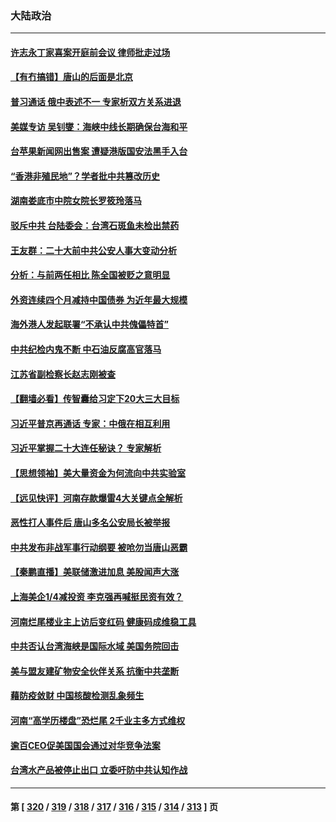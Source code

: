 ### 大陆政治
---
#### [许志永丁家喜案开庭前会议 律师批走过场](../../pages/ncid277/n13760890.md) 
#### [【有冇搞错】唐山的后面是北京](../../pages/ncid277/n13760394.md) 
#### [普习通话 俄中表述不一 专家析双方关系进退](../../pages/ncid277/n13760785.md) 
#### [美媒专访 吴钊燮：海峡中线长期确保台海和平](../../pages/ncid277/n13760922.md) 
#### [台苹果新闻网出售案 遭疑港版国安法黑手入台](../../pages/ncid277/n13760682.md) 
#### [“香港非殖民地”？学者批中共篡改历史](../../pages/ncid277/n13760789.md) 
#### [湖南娄底市中院女院长罗筱玲落马](../../pages/ncid277/n13760722.md) 
#### [驳斥中共 台陆委会：台湾石斑鱼未检出禁药](../../pages/ncid277/n13760591.md) 
#### [王友群：二十大前中共公安人事大变动分析](../../pages/ncid277/n13760474.md) 
#### [分析：与前两任相比 陈全国被贬之意明显](../../pages/ncid277/n13760574.md) 
#### [外资连续四个月减持中国债券 为近年最大规模](../../pages/ncid277/n13760407.md) 
#### [海外港人发起联署“不承认中共傀儡特首”](../../pages/ncid277/n13760639.md) 
#### [中共纪检内鬼不断 中石油反腐高官落马](../../pages/ncid277/n13760590.md) 
#### [江苏省副检察长赵志刚被查](../../pages/ncid277/n13760564.md) 
#### [【翻墙必看】传智囊给习定下20大三大目标](../../pages/ncid277/n13760569.md) 
#### [习近平普京再通话 专家：中俄在相互利用](../../pages/ncid277/n13760538.md) 
#### [习近平掌握二十大连任秘诀？ 专家解析](../../pages/ncid277/n13760261.md) 
#### [【思想领袖】美大量资金为何流向中共实验室](../../pages/ncid277/n13740268.md) 
#### [【远见快评】河南存款爆雷4大关键点全解析](../../pages/ncid277/n13760437.md) 
#### [恶性打人事件后 唐山多名公安局长被举报](../../pages/ncid277/n13760428.md) 
#### [中共发布非战军事行动纲要 被呛勿当唐山恶霸](../../pages/ncid277/n13760399.md) 
#### [【秦鹏直播】美联储激进加息 美股闻声大涨](../../pages/ncid277/n13760432.md) 
#### [上海美企1/4减投资 李克强再喊挺民资有效？](../../pages/ncid277/n13759443.md) 
#### [河南烂尾楼业主上访后变红码 健康码成维稳工具](../../pages/ncid277/n13760349.md) 
#### [中共否认台湾海峡是国际水域 美国务院回击](../../pages/ncid277/n13760335.md) 
#### [美与盟友建矿物安全伙伴关系 抗衡中共垄断](../../pages/ncid277/n13760282.md) 
#### [藉防疫敛财 中国核酸检测乱象频生](../../pages/ncid277/n13760235.md) 
#### [河南“高学历楼盘”恐烂尾 2千业主多方式维权](../../pages/ncid277/n13760221.md) 
#### [逾百CEO促美国国会通过对华竞争法案](../../pages/ncid277/n13760158.md) 
#### [台湾水产品被停止出口 立委吁防中共认知作战](../../pages/ncid277/n13759947.md) 

---
#### 第 [ [320](./320.md) / [319](./319.md) / [318](./318.md) / [317](./317.md) / [316](./316.md) / [315](./315.md) / [314](./314.md) / [313](./313.md) ] 页
